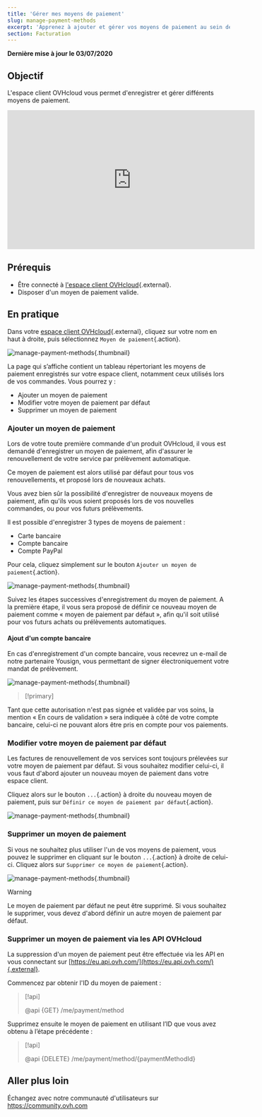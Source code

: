 ```yaml
---
title: 'Gérer mes moyens de paiement'
slug: manage-payment-methods
excerpt: 'Apprenez à ajouter et gérer vos moyens de paiement au sein de l’espace client OVHcloud'
section: Facturation
---
```


**Dernière mise à jour le 03/07/2020**

## Objectif
L'espace client OVHcloud vous permet d'enregistrer et gérer différents moyens de paiement.

<iframe width="560" height="315" src="https://www.youtube-nocookie.com/embed/YCSMAjDcoyQ" frameborder="0" allow="accelerometer; autoplay; encrypted-media; gyroscope; picture-in-picture" allowfullscreen></iframe>

## Prérequis
- Être connecté à [l'espace client OVHcloud](https://www.ovh.com/auth/?action=gotomanager){.external}.
- Disposer d'un moyen de paiement valide.

## En pratique

Dans votre [espace client OVHcloud](https://www.ovh.com/auth/?action=gotomanager){.external}, cliquez sur votre nom en haut à droite, puis sélectionnez `Moyen de paiement`{.action}.

![manage-payment-methods](images/hubpayment.png){.thumbnail}

La page qui s’affiche contient un tableau répertoriant les moyens de paiement enregistrés sur votre espace client, notamment ceux utilisés lors de vos commandes. Vous pourrez y :

- Ajouter un moyen de paiement
- Modifier votre moyen de paiement par défaut
- Supprimer un moyen de paiement

### Ajouter un moyen de paiement

Lors de votre toute première commande d'un produit OVHcloud, il vous est demandé d'enregistrer un moyen de paiement, afin d'assurer le renouvellement de votre service par prélèvement automatique.

Ce moyen de paiement est alors utilisé par défaut pour tous vos renouvellements, et proposé lors de nouveaux achats.

Vous avez bien sûr la possibilité d'enregistrer de nouveaux moyens de paiement, afin qu'ils vous soient proposés lors de vos nouvelles commandes, ou pour vos futurs prélèvements.

Il est possible d'enregistrer 3 types de moyens de paiement :

- Carte bancaire
- Compte bancaire
- Compte PayPal

Pour cela, cliquez simplement sur le bouton `Ajouter un moyen de paiement`{.action}.

![manage-payment-methods](images/managepaymentmethods2.png){.thumbnail}

Suivez les étapes successives d'enregistrement du moyen de paiement. A la première étape, il vous sera proposé de définir ce nouveau moyen de paiement comme « moyen de paiement par défaut », afin qu'il soit utilisé pour vos futurs achats ou prélèvements automatiques.

#### Ajout d'un compte bancaire

En cas d'enregistrement d'un compte bancaire, vous recevrez un e-mail de notre partenaire Yousign, vous permettant de signer électroniquement votre mandat de prélèvement.

![manage-payment-methods](images/yousign.png){.thumbnail}

> [!primary]
>
Tant que cette autorisation n'est pas signée et validée par vos soins, la mention « En cours de validation » sera indiquée à côté de votre compte bancaire, celui-ci ne pouvant alors être pris en compte pour vos paiements.
>

### Modifier votre moyen de paiement par défaut

Les factures de renouvellement de vos services sont toujours prélevées sur votre moyen de paiement par défaut. Si vous souhaitez modifier celui-ci, il vous faut d'abord ajouter un nouveau moyen de paiement dans votre espace client.

Cliquez alors sur le bouton `...`{.action} à droite du nouveau moyen de paiement, puis sur `Définir ce moyen de paiement par défaut`{.action}.

![manage-payment-methods](images/managepaymentmethods3.png){.thumbnail}

### Supprimer un moyen de paiement

Si vous ne souhaitez plus utiliser l'un de vos moyens de paiement, vous pouvez le supprimer en cliquant sur le bouton `...`{.action} à droite de celui-ci. Cliquez alors sur `Supprimer ce moyen de paiement`{.action}.

![manage-payment-methods](images/managepaymentmethods4.png){.thumbnail}

> [!warning]
>
Le moyen de paiement par défaut ne peut être supprimé. Si vous souhaitez le supprimer, vous devez d'abord définir un autre moyen de paiement par défaut.
>

### Supprimer un moyen de paiement via les API OVHcloud

La suppression d'un moyen de paiement peut être effectuée via les API en vous connectant sur [https://eu.api.ovh.com/](https://eu.api.ovh.com/){.external}.

Commencez par obtenir l'ID du moyen de paiement : 

> [!api]
>
> @api {GET} /me/payment/method 
>

Supprimez ensuite le moyen de paiement en utilisant l’ID que vous avez obtenu à l’étape précédente :

> [!api]
>
> @api {DELETE} /me/payment/method/{paymentMethodId}
>

## Aller plus loin

Échangez avec notre communauté d'utilisateurs sur <https://community.ovh.com>
